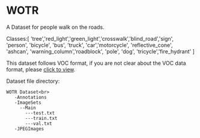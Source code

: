 # WOTR
A Dataset for people walk on the roads.

Classes:[ 'tree','red_light','green_light','crosswalk','blind_road','sign', 'person', 'bicycle', 'bus', 'truck', 'car','motorcycle', 'reflective_cone', 'ashcan', 'warning_column','roadblock', 'pole', 'dog', 'tricycle','fire_hydrant' ]

This dataset follows VOC format, if you are not clear about the VOC data format, please [click to view](http://host.robots.ox.ac.uk/pascal/VOC/).

Dataset file directory:
```
WOTR Dataset<br>
   -Annotations
   -ImageSets
     --Main
       ---test.txt
       ---train.txt
       ---val.txt
   -JPEGImages
```
